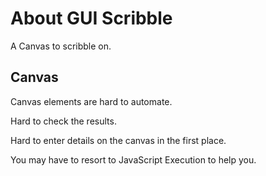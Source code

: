 # About GUI Scribble

<div class="explanation">
        <p>A Canvas to scribble on.
        </p>
</div>

<!-- TOC -->

## Canvas

Canvas elements are hard to automate.

Hard to check the results.

Hard to enter details on the canvas in the first place.

You may have to resort to JavaScript Execution to help you.